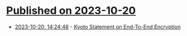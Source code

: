 # [Published on 2023-10-20](index.md)

* [2023-10-20, 14:24:48](https://lobste.rs/s/tpbjqe/kyoto_statement_on_end_end_encryption) - [Kyoto Statement on End-To-End Encryption](https://www.globalencryption.org/2023/10/kyoto-statement-on-end-to-end-encryption/)
